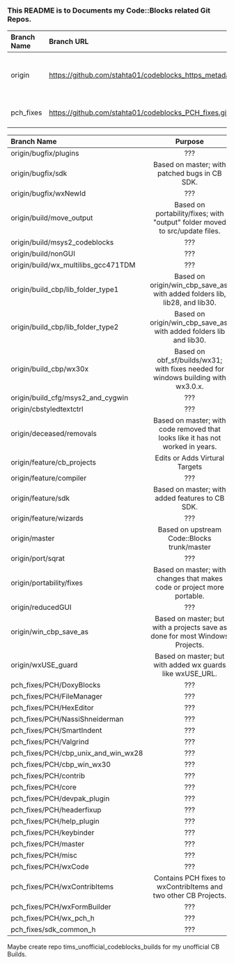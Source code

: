 ### This README is to Documents my Code::Blocks related Git Repos.

| Branch Name   | Branch URL                                                    | Purpose               |
|:--------------|:--------------------------------------------------------------|:---------------------:|
| origin        | https://github.com/stahta01/codeblocks_https_metadata.git     | Changes I hope upstream will accept. |
| pch_fixes     | https://github.com/stahta01/codeblocks_PCH_fixes.git          | My PCH related changes. |

| Branch Name                           | Purpose |
|:--------------------------------------|:-------:|
| origin/bugfix/plugins                 | ??? |
| origin/bugfix/sdk                     |Based on master; with patched bugs in CB SDK. |
| origin/bugfix/wxNewId                 | ??? |
| origin/build/move_output              |Based on portability/fixes; with "output" folder moved to src/update files. |
| origin/build/msys2_codeblocks         | ??? |
| origin/build/nonGUI                   | ??? |
| origin/build/wx_multilibs_gcc471TDM   | ??? |
| origin/build_cbp/lib_folder_type1     |Based on origin/win_cbp_save_as; with added folders lib, lib28, and lib30. |
| origin/build_cbp/lib_folder_type2     |Based on origin/win_cbp_save_as; with added folders lib and lib30. |
| origin/build_cbp/wx30x                |Based on obf_sf/builds/wx31; with fixes needed for windows building with wx3.0.x. |
| origin/build_cfg/msys2_and_cygwin     | ??? |
| origin/cbstyledtextctrl               | ??? |
| origin/deceased/removals              |Based on master; with code removed that looks like it has not worked in years. |
| origin/feature/cb_projects            | Edits or Adds Virtural Targets |
| origin/feature/compiler               | ??? |
| origin/feature/sdk                    |Based on master; with added features to CB SDK. |
| origin/feature/wizards                | ??? |
| origin/master                         |Based on upstream Code::Blocks trunk/master |
| origin/port/sqrat                     | ??? |
| origin/portability/fixes              |Based on master; with changes that makes code or project more portable. |
| origin/reducedGUI                     | ??? |
| origin/win_cbp_save_as                |Based on master; but with a projects save as done for most Windows Projects. |
| origin/wxUSE_guard                    |Based on master; but with added wx guards like wxUSE_URL. |
| pch_fixes/PCH/DoxyBlocks              | ??? |
| pch_fixes/PCH/FileManager             | ??? |
| pch_fixes/PCH/HexEditor               | ??? |
| pch_fixes/PCH/NassiShneiderman        | ??? |
| pch_fixes/PCH/SmartIndent             | ??? |
| pch_fixes/PCH/Valgrind                | ??? |
| pch_fixes/PCH/cbp_unix_and_win_wx28   | ??? |
| pch_fixes/PCH/cbp_win_wx30            | ??? |
| pch_fixes/PCH/contrib                 | ??? |
| pch_fixes/PCH/core                    | ??? |
| pch_fixes/PCH/devpak_plugin           | ??? |
| pch_fixes/PCH/headerfixup             | ??? |
| pch_fixes/PCH/help_plugin             | ??? |
| pch_fixes/PCH/keybinder               | ??? |
| pch_fixes/PCH/master                  | ??? |
| pch_fixes/PCH/misc                    | ??? |
| pch_fixes/PCH/wxCode                  | ??? |
| pch_fixes/PCH/wxContribItems          |Contains PCH fixes to wxContribItems and two other CB Projects. |
| pch_fixes/PCH/wxFormBuilder           | ??? |
| pch_fixes/PCH/wx_pch_h                | ??? |
| pch_fixes/sdk_common_h                | ??? |


Maybe create repo tims_unofficial_codeblocks_builds for my unofficial CB Builds.
